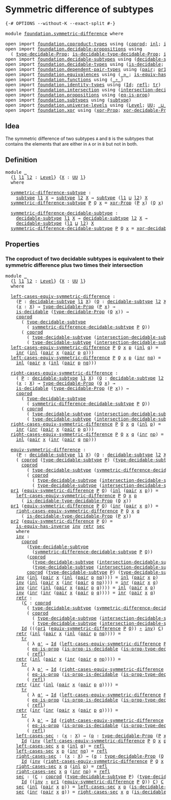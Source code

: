 # Symmetric difference of subtypes

<pre class="Agda"><a id="45" class="Symbol">{-#</a> <a id="49" class="Keyword">OPTIONS</a> <a id="57" class="Pragma">--without-K</a> <a id="69" class="Pragma">--exact-split</a> <a id="83" class="Symbol">#-}</a>

<a id="88" class="Keyword">module</a> <a id="95" href="foundation.symmetric-difference.html" class="Module">foundation.symmetric-difference</a> <a id="127" class="Keyword">where</a>

<a id="134" class="Keyword">open</a> <a id="139" class="Keyword">import</a> <a id="146" href="foundation.coproduct-types.html" class="Module">foundation.coproduct-types</a> <a id="173" class="Keyword">using</a> <a id="179" class="Symbol">(</a><a id="180" href="foundation.coproduct-types.html#1168" class="Datatype">coprod</a><a id="186" class="Symbol">;</a> <a id="188" href="foundation.coproduct-types.html#1239" class="InductiveConstructor">inl</a><a id="191" class="Symbol">;</a> <a id="193" href="foundation.coproduct-types.html#1262" class="InductiveConstructor">inr</a><a id="196" class="Symbol">)</a>
<a id="198" class="Keyword">open</a> <a id="203" class="Keyword">import</a> <a id="210" href="foundation.decidable-propositions.html" class="Module">foundation.decidable-propositions</a> <a id="244" class="Keyword">using</a>
  <a id="252" class="Symbol">(</a> <a id="254" href="foundation.decidable-propositions.html#2141" class="Function">type-decidable-Prop</a><a id="273" class="Symbol">;</a> <a id="275" href="foundation.decidable-propositions.html#2371" class="Function">is-decidable-type-decidable-Prop</a><a id="307" class="Symbol">;</a> <a id="309" href="foundation.decidable-propositions.html#2238" class="Function">is-prop-type-decidable-Prop</a><a id="336" class="Symbol">)</a>
<a id="338" class="Keyword">open</a> <a id="343" class="Keyword">import</a> <a id="350" href="foundation.decidable-subtypes.html" class="Module">foundation.decidable-subtypes</a> <a id="380" class="Keyword">using</a> <a id="386" class="Symbol">(</a><a id="387" href="foundation.decidable-subtypes.html#1349" class="Function">decidable-subtype</a><a id="404" class="Symbol">;</a> <a id="406" href="foundation.decidable-subtypes.html#2337" class="Function">type-decidable-subtype</a><a id="428" class="Symbol">)</a>
<a id="430" class="Keyword">open</a> <a id="435" class="Keyword">import</a> <a id="442" href="foundation.decidable-types.html" class="Module">foundation.decidable-types</a> <a id="469" class="Keyword">using</a> <a id="475" class="Symbol">(</a><a id="476" href="foundation.decidable-types.html#1905" class="Function">is-decidable</a><a id="488" class="Symbol">;</a> <a id="490" href="foundation.decidable-types.html#7651" class="Function">is-prop-is-decidable</a><a id="510" class="Symbol">)</a>
<a id="512" class="Keyword">open</a> <a id="517" class="Keyword">import</a> <a id="524" href="foundation.dependent-pair-types.html" class="Module">foundation.dependent-pair-types</a> <a id="556" class="Keyword">using</a> <a id="562" class="Symbol">(</a><a id="563" href="foundation-core.dependent-pair-types.html#575" class="InductiveConstructor">pair</a><a id="567" class="Symbol">;</a> <a id="569" href="foundation-core.dependent-pair-types.html#592" class="Field">pr1</a><a id="572" class="Symbol">;</a> <a id="574" href="foundation-core.dependent-pair-types.html#604" class="Field">pr2</a><a id="577" class="Symbol">)</a>
<a id="579" class="Keyword">open</a> <a id="584" class="Keyword">import</a> <a id="591" href="foundation.equivalences.html" class="Module">foundation.equivalences</a> <a id="615" class="Keyword">using</a> <a id="621" class="Symbol">(</a><a id="622" href="foundation-core.equivalences.html#1607" class="Function Operator">_≃_</a><a id="625" class="Symbol">;</a> <a id="627" href="foundation-core.equivalences.html#2999" class="Function">is-equiv-has-inverse</a><a id="647" class="Symbol">)</a>
<a id="649" class="Keyword">open</a> <a id="654" class="Keyword">import</a> <a id="661" href="foundation.functions.html" class="Module">foundation.functions</a> <a id="682" class="Keyword">using</a> <a id="688" class="Symbol">(</a><a id="689" href="foundation-core.functions.html#407" class="Function Operator">_∘_</a><a id="692" class="Symbol">)</a>
<a id="694" class="Keyword">open</a> <a id="699" class="Keyword">import</a> <a id="706" href="foundation.identity-types.html" class="Module">foundation.identity-types</a> <a id="732" class="Keyword">using</a> <a id="738" class="Symbol">(</a><a id="739" href="foundation-core.identity-types.html#641" class="Datatype">Id</a><a id="741" class="Symbol">;</a> <a id="743" href="foundation-core.identity-types.html#694" class="InductiveConstructor">refl</a><a id="747" class="Symbol">;</a> <a id="749" href="foundation-core.identity-types.html#4583" class="Function">tr</a><a id="751" class="Symbol">)</a>
<a id="753" class="Keyword">open</a> <a id="758" class="Keyword">import</a> <a id="765" href="foundation.intersection.html" class="Module">foundation.intersection</a> <a id="789" class="Keyword">using</a> <a id="795" class="Symbol">(</a><a id="796" href="foundation.intersection.html#703" class="Function">intersection-decidable-subtype</a><a id="826" class="Symbol">)</a>
<a id="828" class="Keyword">open</a> <a id="833" class="Keyword">import</a> <a id="840" href="foundation.propositions.html" class="Module">foundation.propositions</a> <a id="864" class="Keyword">using</a> <a id="870" class="Symbol">(</a><a id="871" href="foundation-core.propositions.html#2649" class="Function">eq-is-prop</a><a id="881" class="Symbol">)</a>
<a id="883" class="Keyword">open</a> <a id="888" class="Keyword">import</a> <a id="895" href="foundation.subtypes.html" class="Module">foundation.subtypes</a> <a id="915" class="Keyword">using</a> <a id="921" class="Symbol">(</a><a id="922" href="foundation-core.subtypes.html#2197" class="Function">subtype</a><a id="929" class="Symbol">)</a>
<a id="931" class="Keyword">open</a> <a id="936" class="Keyword">import</a> <a id="943" href="foundation.universe-levels.html" class="Module">foundation.universe-levels</a> <a id="970" class="Keyword">using</a> <a id="976" class="Symbol">(</a><a id="977" href="Agda.Primitive.html#597" class="Postulate">Level</a><a id="982" class="Symbol">;</a> <a id="984" href="foundation-core.universe-levels.html#222" class="Primitive">UU</a><a id="986" class="Symbol">;</a> <a id="988" href="Agda.Primitive.html#810" class="Primitive Operator">_⊔_</a><a id="991" class="Symbol">)</a>
<a id="993" class="Keyword">open</a> <a id="998" class="Keyword">import</a> <a id="1005" href="foundation.xor.html" class="Module">foundation.xor</a> <a id="1020" class="Keyword">using</a> <a id="1026" class="Symbol">(</a><a id="1027" href="foundation.xor.html#3346" class="Function">xor-Prop</a><a id="1035" class="Symbol">;</a> <a id="1037" href="foundation.xor.html#12425" class="Function">xor-decidable-Prop</a><a id="1055" class="Symbol">)</a>
</pre>
## Idea

The symmetric difference of two subtypes `A` and `B` is the subtypes that contains the elements that are either in `A` or in `B` but not in both.

## Definition

<pre class="Agda"><a id="1241" class="Keyword">module</a> <a id="1248" href="foundation.symmetric-difference.html#1248" class="Module">_</a>
  <a id="1252" class="Symbol">{</a><a id="1253" href="foundation.symmetric-difference.html#1253" class="Bound">l</a> <a id="1255" href="foundation.symmetric-difference.html#1255" class="Bound">l1</a> <a id="1258" href="foundation.symmetric-difference.html#1258" class="Bound">l2</a> <a id="1261" class="Symbol">:</a> <a id="1263" href="Agda.Primitive.html#597" class="Postulate">Level</a><a id="1268" class="Symbol">}</a> <a id="1270" class="Symbol">{</a><a id="1271" href="foundation.symmetric-difference.html#1271" class="Bound">X</a> <a id="1273" class="Symbol">:</a> <a id="1275" href="foundation-core.universe-levels.html#222" class="Primitive">UU</a> <a id="1278" href="foundation.symmetric-difference.html#1253" class="Bound">l</a><a id="1279" class="Symbol">}</a>
  <a id="1283" class="Keyword">where</a>

  <a id="1292" href="foundation.symmetric-difference.html#1292" class="Function">symmetric-difference-subtype</a> <a id="1321" class="Symbol">:</a>
    <a id="1327" href="foundation-core.subtypes.html#2197" class="Function">subtype</a> <a id="1335" href="foundation.symmetric-difference.html#1255" class="Bound">l1</a> <a id="1338" href="foundation.symmetric-difference.html#1271" class="Bound">X</a> <a id="1340" class="Symbol">→</a> <a id="1342" href="foundation-core.subtypes.html#2197" class="Function">subtype</a> <a id="1350" href="foundation.symmetric-difference.html#1258" class="Bound">l2</a> <a id="1353" href="foundation.symmetric-difference.html#1271" class="Bound">X</a> <a id="1355" class="Symbol">→</a> <a id="1357" href="foundation-core.subtypes.html#2197" class="Function">subtype</a> <a id="1365" class="Symbol">(</a><a id="1366" href="foundation.symmetric-difference.html#1255" class="Bound">l1</a> <a id="1369" href="Agda.Primitive.html#810" class="Primitive Operator">⊔</a> <a id="1371" href="foundation.symmetric-difference.html#1258" class="Bound">l2</a><a id="1373" class="Symbol">)</a> <a id="1375" href="foundation.symmetric-difference.html#1271" class="Bound">X</a>
  <a id="1379" href="foundation.symmetric-difference.html#1292" class="Function">symmetric-difference-subtype</a> <a id="1408" href="foundation.symmetric-difference.html#1408" class="Bound">P</a> <a id="1410" href="foundation.symmetric-difference.html#1410" class="Bound">Q</a> <a id="1412" href="foundation.symmetric-difference.html#1412" class="Bound">x</a> <a id="1414" class="Symbol">=</a> <a id="1416" href="foundation.xor.html#3346" class="Function">xor-Prop</a> <a id="1425" class="Symbol">(</a><a id="1426" href="foundation.symmetric-difference.html#1408" class="Bound">P</a> <a id="1428" href="foundation.symmetric-difference.html#1412" class="Bound">x</a><a id="1429" class="Symbol">)</a> <a id="1431" class="Symbol">(</a><a id="1432" href="foundation.symmetric-difference.html#1410" class="Bound">Q</a> <a id="1434" href="foundation.symmetric-difference.html#1412" class="Bound">x</a><a id="1435" class="Symbol">)</a>

  <a id="1440" href="foundation.symmetric-difference.html#1440" class="Function">symmetric-difference-decidable-subtype</a> <a id="1479" class="Symbol">:</a>
    <a id="1485" href="foundation.decidable-subtypes.html#1349" class="Function">decidable-subtype</a> <a id="1503" href="foundation.symmetric-difference.html#1255" class="Bound">l1</a> <a id="1506" href="foundation.symmetric-difference.html#1271" class="Bound">X</a> <a id="1508" class="Symbol">→</a> <a id="1510" href="foundation.decidable-subtypes.html#1349" class="Function">decidable-subtype</a> <a id="1528" href="foundation.symmetric-difference.html#1258" class="Bound">l2</a> <a id="1531" href="foundation.symmetric-difference.html#1271" class="Bound">X</a> <a id="1533" class="Symbol">→</a>
    <a id="1539" href="foundation.decidable-subtypes.html#1349" class="Function">decidable-subtype</a> <a id="1557" class="Symbol">(</a><a id="1558" href="foundation.symmetric-difference.html#1255" class="Bound">l1</a> <a id="1561" href="Agda.Primitive.html#810" class="Primitive Operator">⊔</a> <a id="1563" href="foundation.symmetric-difference.html#1258" class="Bound">l2</a><a id="1565" class="Symbol">)</a> <a id="1567" href="foundation.symmetric-difference.html#1271" class="Bound">X</a>
  <a id="1571" href="foundation.symmetric-difference.html#1440" class="Function">symmetric-difference-decidable-subtype</a> <a id="1610" href="foundation.symmetric-difference.html#1610" class="Bound">P</a> <a id="1612" href="foundation.symmetric-difference.html#1612" class="Bound">Q</a> <a id="1614" href="foundation.symmetric-difference.html#1614" class="Bound">x</a> <a id="1616" class="Symbol">=</a> <a id="1618" href="foundation.xor.html#12425" class="Function">xor-decidable-Prop</a> <a id="1637" class="Symbol">(</a><a id="1638" href="foundation.symmetric-difference.html#1610" class="Bound">P</a> <a id="1640" href="foundation.symmetric-difference.html#1614" class="Bound">x</a><a id="1641" class="Symbol">)</a> <a id="1643" class="Symbol">(</a><a id="1644" href="foundation.symmetric-difference.html#1612" class="Bound">Q</a> <a id="1646" href="foundation.symmetric-difference.html#1614" class="Bound">x</a><a id="1647" class="Symbol">)</a>
</pre>
## Properties

### The coproduct of two decidable subtypes is equivalent to their symmetric difference plus two times their intersection

<pre class="Agda"><a id="1796" class="Keyword">module</a> <a id="1803" href="foundation.symmetric-difference.html#1803" class="Module">_</a>
  <a id="1807" class="Symbol">{</a><a id="1808" href="foundation.symmetric-difference.html#1808" class="Bound">l</a> <a id="1810" href="foundation.symmetric-difference.html#1810" class="Bound">l1</a> <a id="1813" href="foundation.symmetric-difference.html#1813" class="Bound">l2</a> <a id="1816" class="Symbol">:</a> <a id="1818" href="Agda.Primitive.html#597" class="Postulate">Level</a><a id="1823" class="Symbol">}</a> <a id="1825" class="Symbol">{</a><a id="1826" href="foundation.symmetric-difference.html#1826" class="Bound">X</a> <a id="1828" class="Symbol">:</a> <a id="1830" href="foundation-core.universe-levels.html#222" class="Primitive">UU</a> <a id="1833" href="foundation.symmetric-difference.html#1808" class="Bound">l</a><a id="1834" class="Symbol">}</a>
  <a id="1838" class="Keyword">where</a>

  <a id="1847" href="foundation.symmetric-difference.html#1847" class="Function">left-cases-equiv-symmetric-difference</a> <a id="1885" class="Symbol">:</a>
    <a id="1891" class="Symbol">(</a><a id="1892" href="foundation.symmetric-difference.html#1892" class="Bound">P</a> <a id="1894" class="Symbol">:</a> <a id="1896" href="foundation.decidable-subtypes.html#1349" class="Function">decidable-subtype</a> <a id="1914" href="foundation.symmetric-difference.html#1810" class="Bound">l1</a> <a id="1917" href="foundation.symmetric-difference.html#1826" class="Bound">X</a><a id="1918" class="Symbol">)</a> <a id="1920" class="Symbol">(</a><a id="1921" href="foundation.symmetric-difference.html#1921" class="Bound">Q</a> <a id="1923" class="Symbol">:</a> <a id="1925" href="foundation.decidable-subtypes.html#1349" class="Function">decidable-subtype</a> <a id="1943" href="foundation.symmetric-difference.html#1813" class="Bound">l2</a> <a id="1946" href="foundation.symmetric-difference.html#1826" class="Bound">X</a><a id="1947" class="Symbol">)</a> <a id="1949" class="Symbol">→</a>
    <a id="1955" class="Symbol">(</a><a id="1956" href="foundation.symmetric-difference.html#1956" class="Bound">x</a> <a id="1958" class="Symbol">:</a> <a id="1960" href="foundation.symmetric-difference.html#1826" class="Bound">X</a><a id="1961" class="Symbol">)</a> <a id="1963" class="Symbol">→</a> <a id="1965" href="foundation.decidable-propositions.html#2141" class="Function">type-decidable-Prop</a> <a id="1985" class="Symbol">(</a><a id="1986" href="foundation.symmetric-difference.html#1892" class="Bound">P</a> <a id="1988" href="foundation.symmetric-difference.html#1956" class="Bound">x</a><a id="1989" class="Symbol">)</a> <a id="1991" class="Symbol">→</a>
    <a id="1997" href="foundation.decidable-types.html#1905" class="Function">is-decidable</a> <a id="2010" class="Symbol">(</a><a id="2011" href="foundation.decidable-propositions.html#2141" class="Function">type-decidable-Prop</a> <a id="2031" class="Symbol">(</a><a id="2032" href="foundation.symmetric-difference.html#1921" class="Bound">Q</a> <a id="2034" href="foundation.symmetric-difference.html#1956" class="Bound">x</a><a id="2035" class="Symbol">))</a> <a id="2038" class="Symbol">→</a>
    <a id="2044" href="foundation.coproduct-types.html#1168" class="Datatype">coprod</a>
      <a id="2057" class="Symbol">(</a> <a id="2059" href="foundation.decidable-subtypes.html#2337" class="Function">type-decidable-subtype</a>
        <a id="2090" class="Symbol">(</a> <a id="2092" href="foundation.symmetric-difference.html#1440" class="Function">symmetric-difference-decidable-subtype</a> <a id="2131" href="foundation.symmetric-difference.html#1892" class="Bound">P</a> <a id="2133" href="foundation.symmetric-difference.html#1921" class="Bound">Q</a><a id="2134" class="Symbol">))</a>
      <a id="2143" class="Symbol">(</a> <a id="2145" href="foundation.coproduct-types.html#1168" class="Datatype">coprod</a>
        <a id="2160" class="Symbol">(</a> <a id="2162" href="foundation.decidable-subtypes.html#2337" class="Function">type-decidable-subtype</a> <a id="2185" class="Symbol">(</a><a id="2186" href="foundation.intersection.html#703" class="Function">intersection-decidable-subtype</a> <a id="2217" href="foundation.symmetric-difference.html#1826" class="Bound">X</a> <a id="2219" href="foundation.symmetric-difference.html#1892" class="Bound">P</a> <a id="2221" href="foundation.symmetric-difference.html#1921" class="Bound">Q</a><a id="2222" class="Symbol">))</a>
        <a id="2233" class="Symbol">(</a> <a id="2235" href="foundation.decidable-subtypes.html#2337" class="Function">type-decidable-subtype</a> <a id="2258" class="Symbol">(</a><a id="2259" href="foundation.intersection.html#703" class="Function">intersection-decidable-subtype</a> <a id="2290" href="foundation.symmetric-difference.html#1826" class="Bound">X</a> <a id="2292" href="foundation.symmetric-difference.html#1892" class="Bound">P</a> <a id="2294" href="foundation.symmetric-difference.html#1921" class="Bound">Q</a><a id="2295" class="Symbol">)))</a>
  <a id="2301" href="foundation.symmetric-difference.html#1847" class="Function">left-cases-equiv-symmetric-difference</a> <a id="2339" href="foundation.symmetric-difference.html#2339" class="Bound">P</a> <a id="2341" href="foundation.symmetric-difference.html#2341" class="Bound">Q</a> <a id="2343" href="foundation.symmetric-difference.html#2343" class="Bound">x</a> <a id="2345" href="foundation.symmetric-difference.html#2345" class="Bound">p</a> <a id="2347" class="Symbol">(</a><a id="2348" href="foundation.coproduct-types.html#1239" class="InductiveConstructor">inl</a> <a id="2352" href="foundation.symmetric-difference.html#2352" class="Bound">q</a><a id="2353" class="Symbol">)</a> <a id="2355" class="Symbol">=</a> 
    <a id="2362" href="foundation.coproduct-types.html#1262" class="InductiveConstructor">inr</a> <a id="2366" class="Symbol">(</a><a id="2367" href="foundation.coproduct-types.html#1239" class="InductiveConstructor">inl</a> <a id="2371" class="Symbol">(</a><a id="2372" href="foundation-core.dependent-pair-types.html#575" class="InductiveConstructor">pair</a> <a id="2377" href="foundation.symmetric-difference.html#2343" class="Bound">x</a> <a id="2379" class="Symbol">(</a><a id="2380" href="foundation-core.dependent-pair-types.html#575" class="InductiveConstructor">pair</a> <a id="2385" href="foundation.symmetric-difference.html#2345" class="Bound">p</a> <a id="2387" href="foundation.symmetric-difference.html#2352" class="Bound">q</a><a id="2388" class="Symbol">)))</a>
  <a id="2394" href="foundation.symmetric-difference.html#1847" class="Function">left-cases-equiv-symmetric-difference</a> <a id="2432" href="foundation.symmetric-difference.html#2432" class="Bound">P</a> <a id="2434" href="foundation.symmetric-difference.html#2434" class="Bound">Q</a> <a id="2436" href="foundation.symmetric-difference.html#2436" class="Bound">x</a> <a id="2438" href="foundation.symmetric-difference.html#2438" class="Bound">p</a> <a id="2440" class="Symbol">(</a><a id="2441" href="foundation.coproduct-types.html#1262" class="InductiveConstructor">inr</a> <a id="2445" href="foundation.symmetric-difference.html#2445" class="Bound">nq</a><a id="2447" class="Symbol">)</a> <a id="2449" class="Symbol">=</a>
    <a id="2455" href="foundation.coproduct-types.html#1239" class="InductiveConstructor">inl</a> <a id="2459" class="Symbol">(</a><a id="2460" href="foundation-core.dependent-pair-types.html#575" class="InductiveConstructor">pair</a> <a id="2465" href="foundation.symmetric-difference.html#2436" class="Bound">x</a> <a id="2467" class="Symbol">(</a><a id="2468" href="foundation.coproduct-types.html#1239" class="InductiveConstructor">inl</a> <a id="2472" class="Symbol">(</a><a id="2473" href="foundation-core.dependent-pair-types.html#575" class="InductiveConstructor">pair</a> <a id="2478" href="foundation.symmetric-difference.html#2438" class="Bound">p</a> <a id="2480" href="foundation.symmetric-difference.html#2445" class="Bound">nq</a><a id="2482" class="Symbol">)))</a>

  <a id="2489" href="foundation.symmetric-difference.html#2489" class="Function">right-cases-equiv-symmetric-difference</a> <a id="2528" class="Symbol">:</a>
    <a id="2534" class="Symbol">(</a> <a id="2536" href="foundation.symmetric-difference.html#2536" class="Bound">P</a> <a id="2538" class="Symbol">:</a> <a id="2540" href="foundation.decidable-subtypes.html#1349" class="Function">decidable-subtype</a> <a id="2558" href="foundation.symmetric-difference.html#1810" class="Bound">l1</a> <a id="2561" href="foundation.symmetric-difference.html#1826" class="Bound">X</a><a id="2562" class="Symbol">)</a> <a id="2564" class="Symbol">(</a><a id="2565" href="foundation.symmetric-difference.html#2565" class="Bound">Q</a> <a id="2567" class="Symbol">:</a> <a id="2569" href="foundation.decidable-subtypes.html#1349" class="Function">decidable-subtype</a> <a id="2587" href="foundation.symmetric-difference.html#1813" class="Bound">l2</a> <a id="2590" href="foundation.symmetric-difference.html#1826" class="Bound">X</a><a id="2591" class="Symbol">)</a> <a id="2593" class="Symbol">→</a>
    <a id="2599" class="Symbol">(</a><a id="2600" href="foundation.symmetric-difference.html#2600" class="Bound">x</a> <a id="2602" class="Symbol">:</a> <a id="2604" href="foundation.symmetric-difference.html#1826" class="Bound">X</a><a id="2605" class="Symbol">)</a> <a id="2607" class="Symbol">→</a> <a id="2609" href="foundation.decidable-propositions.html#2141" class="Function">type-decidable-Prop</a> <a id="2629" class="Symbol">(</a><a id="2630" href="foundation.symmetric-difference.html#2565" class="Bound">Q</a> <a id="2632" href="foundation.symmetric-difference.html#2600" class="Bound">x</a><a id="2633" class="Symbol">)</a> <a id="2635" class="Symbol">→</a>
    <a id="2641" href="foundation.decidable-types.html#1905" class="Function">is-decidable</a> <a id="2654" class="Symbol">(</a><a id="2655" href="foundation.decidable-propositions.html#2141" class="Function">type-decidable-Prop</a> <a id="2675" class="Symbol">(</a><a id="2676" href="foundation.symmetric-difference.html#2536" class="Bound">P</a> <a id="2678" href="foundation.symmetric-difference.html#2600" class="Bound">x</a><a id="2679" class="Symbol">))</a> <a id="2682" class="Symbol">→</a>
    <a id="2688" href="foundation.coproduct-types.html#1168" class="Datatype">coprod</a>
      <a id="2701" class="Symbol">(</a> <a id="2703" href="foundation.decidable-subtypes.html#2337" class="Function">type-decidable-subtype</a>
        <a id="2734" class="Symbol">(</a> <a id="2736" href="foundation.symmetric-difference.html#1440" class="Function">symmetric-difference-decidable-subtype</a> <a id="2775" href="foundation.symmetric-difference.html#2536" class="Bound">P</a> <a id="2777" href="foundation.symmetric-difference.html#2565" class="Bound">Q</a><a id="2778" class="Symbol">))</a>
      <a id="2787" class="Symbol">(</a> <a id="2789" href="foundation.coproduct-types.html#1168" class="Datatype">coprod</a>
        <a id="2804" class="Symbol">(</a> <a id="2806" href="foundation.decidable-subtypes.html#2337" class="Function">type-decidable-subtype</a> <a id="2829" class="Symbol">(</a><a id="2830" href="foundation.intersection.html#703" class="Function">intersection-decidable-subtype</a> <a id="2861" href="foundation.symmetric-difference.html#1826" class="Bound">X</a> <a id="2863" href="foundation.symmetric-difference.html#2536" class="Bound">P</a> <a id="2865" href="foundation.symmetric-difference.html#2565" class="Bound">Q</a><a id="2866" class="Symbol">))</a>
        <a id="2877" class="Symbol">(</a> <a id="2879" href="foundation.decidable-subtypes.html#2337" class="Function">type-decidable-subtype</a> <a id="2902" class="Symbol">(</a><a id="2903" href="foundation.intersection.html#703" class="Function">intersection-decidable-subtype</a> <a id="2934" href="foundation.symmetric-difference.html#1826" class="Bound">X</a> <a id="2936" href="foundation.symmetric-difference.html#2536" class="Bound">P</a> <a id="2938" href="foundation.symmetric-difference.html#2565" class="Bound">Q</a><a id="2939" class="Symbol">)))</a>
  <a id="2945" href="foundation.symmetric-difference.html#2489" class="Function">right-cases-equiv-symmetric-difference</a> <a id="2984" href="foundation.symmetric-difference.html#2984" class="Bound">P</a> <a id="2986" href="foundation.symmetric-difference.html#2986" class="Bound">Q</a> <a id="2988" href="foundation.symmetric-difference.html#2988" class="Bound">x</a> <a id="2990" href="foundation.symmetric-difference.html#2990" class="Bound">q</a> <a id="2992" class="Symbol">(</a><a id="2993" href="foundation.coproduct-types.html#1239" class="InductiveConstructor">inl</a> <a id="2997" href="foundation.symmetric-difference.html#2997" class="Bound">p</a><a id="2998" class="Symbol">)</a> <a id="3000" class="Symbol">=</a> 
    <a id="3007" href="foundation.coproduct-types.html#1262" class="InductiveConstructor">inr</a> <a id="3011" class="Symbol">(</a><a id="3012" href="foundation.coproduct-types.html#1262" class="InductiveConstructor">inr</a> <a id="3016" class="Symbol">(</a><a id="3017" href="foundation-core.dependent-pair-types.html#575" class="InductiveConstructor">pair</a> <a id="3022" href="foundation.symmetric-difference.html#2988" class="Bound">x</a> <a id="3024" class="Symbol">(</a><a id="3025" href="foundation-core.dependent-pair-types.html#575" class="InductiveConstructor">pair</a> <a id="3030" href="foundation.symmetric-difference.html#2997" class="Bound">p</a> <a id="3032" href="foundation.symmetric-difference.html#2990" class="Bound">q</a><a id="3033" class="Symbol">)))</a>
  <a id="3039" href="foundation.symmetric-difference.html#2489" class="Function">right-cases-equiv-symmetric-difference</a> <a id="3078" href="foundation.symmetric-difference.html#3078" class="Bound">P</a> <a id="3080" href="foundation.symmetric-difference.html#3080" class="Bound">Q</a> <a id="3082" href="foundation.symmetric-difference.html#3082" class="Bound">x</a> <a id="3084" href="foundation.symmetric-difference.html#3084" class="Bound">q</a> <a id="3086" class="Symbol">(</a><a id="3087" href="foundation.coproduct-types.html#1262" class="InductiveConstructor">inr</a> <a id="3091" href="foundation.symmetric-difference.html#3091" class="Bound">np</a><a id="3093" class="Symbol">)</a> <a id="3095" class="Symbol">=</a>
    <a id="3101" href="foundation.coproduct-types.html#1239" class="InductiveConstructor">inl</a> <a id="3105" class="Symbol">(</a><a id="3106" href="foundation-core.dependent-pair-types.html#575" class="InductiveConstructor">pair</a> <a id="3111" href="foundation.symmetric-difference.html#3082" class="Bound">x</a> <a id="3113" class="Symbol">(</a><a id="3114" href="foundation.coproduct-types.html#1262" class="InductiveConstructor">inr</a> <a id="3118" class="Symbol">(</a><a id="3119" href="foundation-core.dependent-pair-types.html#575" class="InductiveConstructor">pair</a> <a id="3124" href="foundation.symmetric-difference.html#3084" class="Bound">q</a> <a id="3126" href="foundation.symmetric-difference.html#3091" class="Bound">np</a><a id="3128" class="Symbol">)))</a>

  <a id="3135" href="foundation.symmetric-difference.html#3135" class="Function">equiv-symmetric-difference</a> <a id="3162" class="Symbol">:</a>
    <a id="3168" class="Symbol">(</a><a id="3169" href="foundation.symmetric-difference.html#3169" class="Bound">P</a> <a id="3171" class="Symbol">:</a> <a id="3173" href="foundation.decidable-subtypes.html#1349" class="Function">decidable-subtype</a> <a id="3191" href="foundation.symmetric-difference.html#1810" class="Bound">l1</a> <a id="3194" href="foundation.symmetric-difference.html#1826" class="Bound">X</a><a id="3195" class="Symbol">)</a> <a id="3197" class="Symbol">(</a><a id="3198" href="foundation.symmetric-difference.html#3198" class="Bound">Q</a> <a id="3200" class="Symbol">:</a> <a id="3202" href="foundation.decidable-subtypes.html#1349" class="Function">decidable-subtype</a> <a id="3220" href="foundation.symmetric-difference.html#1813" class="Bound">l2</a> <a id="3223" href="foundation.symmetric-difference.html#1826" class="Bound">X</a><a id="3224" class="Symbol">)</a> <a id="3226" class="Symbol">→</a>
    <a id="3232" class="Symbol">(</a> <a id="3234" href="foundation.coproduct-types.html#1168" class="Datatype">coprod</a> <a id="3241" class="Symbol">(</a><a id="3242" href="foundation.decidable-subtypes.html#2337" class="Function">type-decidable-subtype</a> <a id="3265" href="foundation.symmetric-difference.html#3169" class="Bound">P</a><a id="3266" class="Symbol">)</a> <a id="3268" class="Symbol">(</a><a id="3269" href="foundation.decidable-subtypes.html#2337" class="Function">type-decidable-subtype</a> <a id="3292" href="foundation.symmetric-difference.html#3198" class="Bound">Q</a><a id="3293" class="Symbol">)</a> <a id="3295" href="foundation-core.equivalences.html#1607" class="Function Operator">≃</a>
      <a id="3303" href="foundation.coproduct-types.html#1168" class="Datatype">coprod</a>
        <a id="3318" class="Symbol">(</a> <a id="3320" href="foundation.decidable-subtypes.html#2337" class="Function">type-decidable-subtype</a> <a id="3343" class="Symbol">(</a><a id="3344" href="foundation.symmetric-difference.html#1440" class="Function">symmetric-difference-decidable-subtype</a> <a id="3383" href="foundation.symmetric-difference.html#3169" class="Bound">P</a> <a id="3385" href="foundation.symmetric-difference.html#3198" class="Bound">Q</a><a id="3386" class="Symbol">))</a>
        <a id="3397" class="Symbol">(</a> <a id="3399" href="foundation.coproduct-types.html#1168" class="Datatype">coprod</a>
          <a id="3416" class="Symbol">(</a> <a id="3418" href="foundation.decidable-subtypes.html#2337" class="Function">type-decidable-subtype</a> <a id="3441" class="Symbol">(</a><a id="3442" href="foundation.intersection.html#703" class="Function">intersection-decidable-subtype</a> <a id="3473" href="foundation.symmetric-difference.html#1826" class="Bound">X</a> <a id="3475" href="foundation.symmetric-difference.html#3169" class="Bound">P</a> <a id="3477" href="foundation.symmetric-difference.html#3198" class="Bound">Q</a><a id="3478" class="Symbol">))</a>
          <a id="3491" class="Symbol">(</a> <a id="3493" href="foundation.decidable-subtypes.html#2337" class="Function">type-decidable-subtype</a> <a id="3516" class="Symbol">(</a><a id="3517" href="foundation.intersection.html#703" class="Function">intersection-decidable-subtype</a> <a id="3548" href="foundation.symmetric-difference.html#1826" class="Bound">X</a> <a id="3550" href="foundation.symmetric-difference.html#3169" class="Bound">P</a> <a id="3552" href="foundation.symmetric-difference.html#3198" class="Bound">Q</a><a id="3553" class="Symbol">))))</a>
  <a id="3560" href="foundation-core.dependent-pair-types.html#592" class="Field">pr1</a> <a id="3564" class="Symbol">(</a><a id="3565" href="foundation.symmetric-difference.html#3135" class="Function">equiv-symmetric-difference</a> <a id="3592" href="foundation.symmetric-difference.html#3592" class="Bound">P</a> <a id="3594" href="foundation.symmetric-difference.html#3594" class="Bound">Q</a><a id="3595" class="Symbol">)</a> <a id="3597" class="Symbol">(</a><a id="3598" href="foundation.coproduct-types.html#1239" class="InductiveConstructor">inl</a> <a id="3602" class="Symbol">(</a><a id="3603" href="foundation-core.dependent-pair-types.html#575" class="InductiveConstructor">pair</a> <a id="3608" href="foundation.symmetric-difference.html#3608" class="Bound">x</a> <a id="3610" href="foundation.symmetric-difference.html#3610" class="Bound">p</a><a id="3611" class="Symbol">))</a> <a id="3614" class="Symbol">=</a>
    <a id="3620" href="foundation.symmetric-difference.html#1847" class="Function">left-cases-equiv-symmetric-difference</a> <a id="3658" href="foundation.symmetric-difference.html#3592" class="Bound">P</a> <a id="3660" href="foundation.symmetric-difference.html#3594" class="Bound">Q</a> <a id="3662" href="foundation.symmetric-difference.html#3608" class="Bound">x</a> <a id="3664" href="foundation.symmetric-difference.html#3610" class="Bound">p</a>
      <a id="3672" class="Symbol">(</a> <a id="3674" href="foundation.decidable-propositions.html#2371" class="Function">is-decidable-type-decidable-Prop</a> <a id="3707" class="Symbol">(</a><a id="3708" href="foundation.symmetric-difference.html#3594" class="Bound">Q</a> <a id="3710" href="foundation.symmetric-difference.html#3608" class="Bound">x</a><a id="3711" class="Symbol">))</a>
  <a id="3716" href="foundation-core.dependent-pair-types.html#592" class="Field">pr1</a> <a id="3720" class="Symbol">(</a><a id="3721" href="foundation.symmetric-difference.html#3135" class="Function">equiv-symmetric-difference</a> <a id="3748" href="foundation.symmetric-difference.html#3748" class="Bound">P</a> <a id="3750" href="foundation.symmetric-difference.html#3750" class="Bound">Q</a><a id="3751" class="Symbol">)</a> <a id="3753" class="Symbol">(</a><a id="3754" href="foundation.coproduct-types.html#1262" class="InductiveConstructor">inr</a> <a id="3758" class="Symbol">(</a><a id="3759" href="foundation-core.dependent-pair-types.html#575" class="InductiveConstructor">pair</a> <a id="3764" href="foundation.symmetric-difference.html#3764" class="Bound">x</a> <a id="3766" href="foundation.symmetric-difference.html#3766" class="Bound">q</a><a id="3767" class="Symbol">))</a> <a id="3770" class="Symbol">=</a>
    <a id="3776" href="foundation.symmetric-difference.html#2489" class="Function">right-cases-equiv-symmetric-difference</a> <a id="3815" href="foundation.symmetric-difference.html#3748" class="Bound">P</a> <a id="3817" href="foundation.symmetric-difference.html#3750" class="Bound">Q</a> <a id="3819" href="foundation.symmetric-difference.html#3764" class="Bound">x</a> <a id="3821" href="foundation.symmetric-difference.html#3766" class="Bound">q</a>
      <a id="3829" class="Symbol">(</a> <a id="3831" href="foundation.decidable-propositions.html#2371" class="Function">is-decidable-type-decidable-Prop</a> <a id="3864" class="Symbol">(</a><a id="3865" href="foundation.symmetric-difference.html#3748" class="Bound">P</a> <a id="3867" href="foundation.symmetric-difference.html#3764" class="Bound">x</a><a id="3868" class="Symbol">))</a>
  <a id="3873" href="foundation-core.dependent-pair-types.html#604" class="Field">pr2</a> <a id="3877" class="Symbol">(</a><a id="3878" href="foundation.symmetric-difference.html#3135" class="Function">equiv-symmetric-difference</a> <a id="3905" href="foundation.symmetric-difference.html#3905" class="Bound">P</a> <a id="3907" href="foundation.symmetric-difference.html#3907" class="Bound">Q</a><a id="3908" class="Symbol">)</a> <a id="3910" class="Symbol">=</a>
    <a id="3916" href="foundation-core.equivalences.html#2999" class="Function">is-equiv-has-inverse</a> <a id="3937" href="foundation.symmetric-difference.html#3964" class="Function">inv</a> <a id="3941" href="foundation.symmetric-difference.html#4542" class="Function">retr</a> <a id="3946" href="foundation.symmetric-difference.html#6451" class="Function">sec</a>
    <a id="3954" class="Keyword">where</a>
    <a id="3964" href="foundation.symmetric-difference.html#3964" class="Function">inv</a> <a id="3968" class="Symbol">:</a> 
      <a id="3977" href="foundation.coproduct-types.html#1168" class="Datatype">coprod</a>
        <a id="3992" class="Symbol">(</a><a id="3993" href="foundation.decidable-subtypes.html#2337" class="Function">type-decidable-subtype</a>
          <a id="4026" class="Symbol">(</a><a id="4027" href="foundation.symmetric-difference.html#1440" class="Function">symmetric-difference-decidable-subtype</a> <a id="4066" href="foundation.symmetric-difference.html#3905" class="Bound">P</a> <a id="4068" href="foundation.symmetric-difference.html#3907" class="Bound">Q</a><a id="4069" class="Symbol">))</a>
        <a id="4080" class="Symbol">(</a><a id="4081" href="foundation.coproduct-types.html#1168" class="Datatype">coprod</a>
          <a id="4098" class="Symbol">(</a><a id="4099" href="foundation.decidable-subtypes.html#2337" class="Function">type-decidable-subtype</a> <a id="4122" class="Symbol">(</a><a id="4123" href="foundation.intersection.html#703" class="Function">intersection-decidable-subtype</a> <a id="4154" href="foundation.symmetric-difference.html#1826" class="Bound">X</a> <a id="4156" href="foundation.symmetric-difference.html#3905" class="Bound">P</a> <a id="4158" href="foundation.symmetric-difference.html#3907" class="Bound">Q</a><a id="4159" class="Symbol">))</a>
          <a id="4172" class="Symbol">(</a><a id="4173" href="foundation.decidable-subtypes.html#2337" class="Function">type-decidable-subtype</a> <a id="4196" class="Symbol">(</a><a id="4197" href="foundation.intersection.html#703" class="Function">intersection-decidable-subtype</a> <a id="4228" href="foundation.symmetric-difference.html#1826" class="Bound">X</a> <a id="4230" href="foundation.symmetric-difference.html#3905" class="Bound">P</a> <a id="4232" href="foundation.symmetric-difference.html#3907" class="Bound">Q</a><a id="4233" class="Symbol">)))</a> <a id="4237" class="Symbol">→</a>
        <a id="4247" href="foundation.coproduct-types.html#1168" class="Datatype">coprod</a> <a id="4254" class="Symbol">(</a><a id="4255" href="foundation.decidable-subtypes.html#2337" class="Function">type-decidable-subtype</a> <a id="4278" href="foundation.symmetric-difference.html#3905" class="Bound">P</a><a id="4279" class="Symbol">)</a> <a id="4281" class="Symbol">(</a><a id="4282" href="foundation.decidable-subtypes.html#2337" class="Function">type-decidable-subtype</a> <a id="4305" href="foundation.symmetric-difference.html#3907" class="Bound">Q</a><a id="4306" class="Symbol">)</a>
    <a id="4312" href="foundation.symmetric-difference.html#3964" class="Function">inv</a> <a id="4316" class="Symbol">(</a><a id="4317" href="foundation.coproduct-types.html#1239" class="InductiveConstructor">inl</a> <a id="4321" class="Symbol">(</a><a id="4322" href="foundation-core.dependent-pair-types.html#575" class="InductiveConstructor">pair</a> <a id="4327" href="foundation.symmetric-difference.html#4327" class="Bound">x</a> <a id="4329" class="Symbol">(</a><a id="4330" href="foundation.coproduct-types.html#1239" class="InductiveConstructor">inl</a> <a id="4334" class="Symbol">(</a><a id="4335" href="foundation-core.dependent-pair-types.html#575" class="InductiveConstructor">pair</a> <a id="4340" href="foundation.symmetric-difference.html#4340" class="Bound">p</a> <a id="4342" href="foundation.symmetric-difference.html#4342" class="Bound">nq</a><a id="4344" class="Symbol">))))</a> <a id="4349" class="Symbol">=</a> <a id="4351" href="foundation.coproduct-types.html#1239" class="InductiveConstructor">inl</a> <a id="4355" class="Symbol">(</a><a id="4356" href="foundation-core.dependent-pair-types.html#575" class="InductiveConstructor">pair</a> <a id="4361" href="foundation.symmetric-difference.html#4327" class="Bound">x</a> <a id="4363" href="foundation.symmetric-difference.html#4340" class="Bound">p</a><a id="4364" class="Symbol">)</a>
    <a id="4370" href="foundation.symmetric-difference.html#3964" class="Function">inv</a> <a id="4374" class="Symbol">(</a><a id="4375" href="foundation.coproduct-types.html#1239" class="InductiveConstructor">inl</a> <a id="4379" class="Symbol">(</a><a id="4380" href="foundation-core.dependent-pair-types.html#575" class="InductiveConstructor">pair</a> <a id="4385" href="foundation.symmetric-difference.html#4385" class="Bound">x</a> <a id="4387" class="Symbol">(</a><a id="4388" href="foundation.coproduct-types.html#1262" class="InductiveConstructor">inr</a> <a id="4392" class="Symbol">(</a><a id="4393" href="foundation-core.dependent-pair-types.html#575" class="InductiveConstructor">pair</a> <a id="4398" href="foundation.symmetric-difference.html#4398" class="Bound">q</a> <a id="4400" href="foundation.symmetric-difference.html#4400" class="Bound">np</a><a id="4402" class="Symbol">))))</a> <a id="4407" class="Symbol">=</a> <a id="4409" href="foundation.coproduct-types.html#1262" class="InductiveConstructor">inr</a> <a id="4413" class="Symbol">(</a><a id="4414" href="foundation-core.dependent-pair-types.html#575" class="InductiveConstructor">pair</a> <a id="4419" href="foundation.symmetric-difference.html#4385" class="Bound">x</a> <a id="4421" href="foundation.symmetric-difference.html#4398" class="Bound">q</a><a id="4422" class="Symbol">)</a>
    <a id="4428" href="foundation.symmetric-difference.html#3964" class="Function">inv</a> <a id="4432" class="Symbol">(</a><a id="4433" href="foundation.coproduct-types.html#1262" class="InductiveConstructor">inr</a> <a id="4437" class="Symbol">(</a><a id="4438" href="foundation.coproduct-types.html#1239" class="InductiveConstructor">inl</a> <a id="4442" class="Symbol">(</a><a id="4443" href="foundation-core.dependent-pair-types.html#575" class="InductiveConstructor">pair</a> <a id="4448" href="foundation.symmetric-difference.html#4448" class="Bound">x</a> <a id="4450" class="Symbol">(</a><a id="4451" href="foundation-core.dependent-pair-types.html#575" class="InductiveConstructor">pair</a> <a id="4456" href="foundation.symmetric-difference.html#4456" class="Bound">p</a> <a id="4458" href="foundation.symmetric-difference.html#4458" class="Bound">q</a><a id="4459" class="Symbol">))))</a> <a id="4464" class="Symbol">=</a> <a id="4466" href="foundation.coproduct-types.html#1239" class="InductiveConstructor">inl</a> <a id="4470" class="Symbol">(</a><a id="4471" href="foundation-core.dependent-pair-types.html#575" class="InductiveConstructor">pair</a> <a id="4476" href="foundation.symmetric-difference.html#4448" class="Bound">x</a> <a id="4478" href="foundation.symmetric-difference.html#4456" class="Bound">p</a><a id="4479" class="Symbol">)</a>
    <a id="4485" href="foundation.symmetric-difference.html#3964" class="Function">inv</a> <a id="4489" class="Symbol">(</a><a id="4490" href="foundation.coproduct-types.html#1262" class="InductiveConstructor">inr</a> <a id="4494" class="Symbol">(</a><a id="4495" href="foundation.coproduct-types.html#1262" class="InductiveConstructor">inr</a> <a id="4499" class="Symbol">(</a><a id="4500" href="foundation-core.dependent-pair-types.html#575" class="InductiveConstructor">pair</a> <a id="4505" href="foundation.symmetric-difference.html#4505" class="Bound">x</a> <a id="4507" class="Symbol">(</a><a id="4508" href="foundation-core.dependent-pair-types.html#575" class="InductiveConstructor">pair</a> <a id="4513" href="foundation.symmetric-difference.html#4513" class="Bound">p</a> <a id="4515" href="foundation.symmetric-difference.html#4515" class="Bound">q</a><a id="4516" class="Symbol">))))</a> <a id="4521" class="Symbol">=</a> <a id="4523" href="foundation.coproduct-types.html#1262" class="InductiveConstructor">inr</a> <a id="4527" class="Symbol">(</a><a id="4528" href="foundation-core.dependent-pair-types.html#575" class="InductiveConstructor">pair</a> <a id="4533" href="foundation.symmetric-difference.html#4505" class="Bound">x</a> <a id="4535" href="foundation.symmetric-difference.html#4515" class="Bound">q</a><a id="4536" class="Symbol">)</a>
    <a id="4542" href="foundation.symmetric-difference.html#4542" class="Function">retr</a> <a id="4547" class="Symbol">:</a>
      <a id="4555" class="Symbol">(</a><a id="4556" href="foundation.symmetric-difference.html#4556" class="Bound">C</a> <a id="4558" class="Symbol">:</a> <a id="4560" href="foundation.coproduct-types.html#1168" class="Datatype">coprod</a>
        <a id="4575" class="Symbol">(</a> <a id="4577" href="foundation.decidable-subtypes.html#2337" class="Function">type-decidable-subtype</a> <a id="4600" class="Symbol">(</a><a id="4601" href="foundation.symmetric-difference.html#1440" class="Function">symmetric-difference-decidable-subtype</a> <a id="4640" href="foundation.symmetric-difference.html#3905" class="Bound">P</a> <a id="4642" href="foundation.symmetric-difference.html#3907" class="Bound">Q</a><a id="4643" class="Symbol">))</a>
        <a id="4654" class="Symbol">(</a> <a id="4656" href="foundation.coproduct-types.html#1168" class="Datatype">coprod</a>
          <a id="4673" class="Symbol">(</a> <a id="4675" href="foundation.decidable-subtypes.html#2337" class="Function">type-decidable-subtype</a> <a id="4698" class="Symbol">(</a><a id="4699" href="foundation.intersection.html#703" class="Function">intersection-decidable-subtype</a> <a id="4730" href="foundation.symmetric-difference.html#1826" class="Bound">X</a> <a id="4732" href="foundation.symmetric-difference.html#3905" class="Bound">P</a> <a id="4734" href="foundation.symmetric-difference.html#3907" class="Bound">Q</a><a id="4735" class="Symbol">))</a>
          <a id="4748" class="Symbol">(</a> <a id="4750" href="foundation.decidable-subtypes.html#2337" class="Function">type-decidable-subtype</a> <a id="4773" class="Symbol">(</a><a id="4774" href="foundation.intersection.html#703" class="Function">intersection-decidable-subtype</a> <a id="4805" href="foundation.symmetric-difference.html#1826" class="Bound">X</a> <a id="4807" href="foundation.symmetric-difference.html#3905" class="Bound">P</a> <a id="4809" href="foundation.symmetric-difference.html#3907" class="Bound">Q</a><a id="4810" class="Symbol">))))</a> <a id="4815" class="Symbol">→</a>
      <a id="4823" href="foundation-core.identity-types.html#641" class="Datatype">Id</a> <a id="4826" class="Symbol">(((</a><a id="4829" href="foundation-core.dependent-pair-types.html#592" class="Field">pr1</a> <a id="4833" class="Symbol">(</a><a id="4834" href="foundation.symmetric-difference.html#3135" class="Function">equiv-symmetric-difference</a> <a id="4861" href="foundation.symmetric-difference.html#3905" class="Bound">P</a> <a id="4863" href="foundation.symmetric-difference.html#3907" class="Bound">Q</a><a id="4864" class="Symbol">))</a> <a id="4867" href="foundation-core.functions.html#407" class="Function Operator">∘</a> <a id="4869" href="foundation.symmetric-difference.html#3964" class="Function">inv</a><a id="4872" class="Symbol">)</a> <a id="4874" href="foundation.symmetric-difference.html#4556" class="Bound">C</a><a id="4875" class="Symbol">)</a> <a id="4877" href="foundation.symmetric-difference.html#4556" class="Bound">C</a>
    <a id="4883" href="foundation.symmetric-difference.html#4542" class="Function">retr</a> <a id="4888" class="Symbol">(</a><a id="4889" href="foundation.coproduct-types.html#1239" class="InductiveConstructor">inl</a> <a id="4893" class="Symbol">(</a><a id="4894" href="foundation-core.dependent-pair-types.html#575" class="InductiveConstructor">pair</a> <a id="4899" href="foundation.symmetric-difference.html#4899" class="Bound">x</a> <a id="4901" class="Symbol">(</a><a id="4902" href="foundation.coproduct-types.html#1239" class="InductiveConstructor">inl</a> <a id="4906" class="Symbol">(</a><a id="4907" href="foundation-core.dependent-pair-types.html#575" class="InductiveConstructor">pair</a> <a id="4912" href="foundation.symmetric-difference.html#4912" class="Bound">p</a> <a id="4914" href="foundation.symmetric-difference.html#4914" class="Bound">nq</a><a id="4916" class="Symbol">))))</a> <a id="4921" class="Symbol">=</a>
      <a id="4929" href="foundation-core.identity-types.html#4583" class="Function">tr</a>
        <a id="4940" class="Symbol">(</a> <a id="4942" class="Symbol">λ</a> <a id="4944" href="foundation.symmetric-difference.html#4944" class="Bound">q&#39;</a> <a id="4947" class="Symbol">→</a> <a id="4949" href="foundation-core.identity-types.html#641" class="Datatype">Id</a> <a id="4952" class="Symbol">(</a><a id="4953" href="foundation.symmetric-difference.html#1847" class="Function">left-cases-equiv-symmetric-difference</a> <a id="4991" href="foundation.symmetric-difference.html#3905" class="Bound">P</a> <a id="4993" href="foundation.symmetric-difference.html#3907" class="Bound">Q</a> <a id="4995" href="foundation.symmetric-difference.html#4899" class="Bound">x</a> <a id="4997" href="foundation.symmetric-difference.html#4912" class="Bound">p</a> <a id="4999" href="foundation.symmetric-difference.html#4944" class="Bound">q&#39;</a><a id="5001" class="Symbol">)</a> <a id="5003" class="Symbol">(</a><a id="5004" href="foundation.coproduct-types.html#1239" class="InductiveConstructor">inl</a> <a id="5008" class="Symbol">(</a><a id="5009" href="foundation-core.dependent-pair-types.html#575" class="InductiveConstructor">pair</a> <a id="5014" href="foundation.symmetric-difference.html#4899" class="Bound">x</a> <a id="5016" class="Symbol">(</a><a id="5017" href="foundation.coproduct-types.html#1239" class="InductiveConstructor">inl</a> <a id="5021" class="Symbol">(</a><a id="5022" href="foundation-core.dependent-pair-types.html#575" class="InductiveConstructor">pair</a> <a id="5027" href="foundation.symmetric-difference.html#4912" class="Bound">p</a> <a id="5029" href="foundation.symmetric-difference.html#4914" class="Bound">nq</a><a id="5031" class="Symbol">)))))</a>
        <a id="5045" class="Symbol">(</a> <a id="5047" href="foundation-core.propositions.html#2649" class="Function">eq-is-prop</a> <a id="5058" class="Symbol">(</a><a id="5059" href="foundation.decidable-types.html#7651" class="Function">is-prop-is-decidable</a> <a id="5080" class="Symbol">(</a><a id="5081" href="foundation.decidable-propositions.html#2238" class="Function">is-prop-type-decidable-Prop</a> <a id="5109" class="Symbol">(</a><a id="5110" href="foundation.symmetric-difference.html#3907" class="Bound">Q</a> <a id="5112" href="foundation.symmetric-difference.html#4899" class="Bound">x</a><a id="5113" class="Symbol">))))</a>
        <a id="5126" class="Symbol">(</a> <a id="5128" href="foundation-core.identity-types.html#694" class="InductiveConstructor">refl</a><a id="5132" class="Symbol">)</a>
    <a id="5138" href="foundation.symmetric-difference.html#4542" class="Function">retr</a> <a id="5143" class="Symbol">(</a><a id="5144" href="foundation.coproduct-types.html#1239" class="InductiveConstructor">inl</a> <a id="5148" class="Symbol">(</a><a id="5149" href="foundation-core.dependent-pair-types.html#575" class="InductiveConstructor">pair</a> <a id="5154" href="foundation.symmetric-difference.html#5154" class="Bound">x</a> <a id="5156" class="Symbol">(</a><a id="5157" href="foundation.coproduct-types.html#1262" class="InductiveConstructor">inr</a> <a id="5161" class="Symbol">(</a><a id="5162" href="foundation-core.dependent-pair-types.html#575" class="InductiveConstructor">pair</a> <a id="5167" href="foundation.symmetric-difference.html#5167" class="Bound">q</a> <a id="5169" href="foundation.symmetric-difference.html#5169" class="Bound">np</a><a id="5171" class="Symbol">))))</a> <a id="5176" class="Symbol">=</a>
      <a id="5184" href="foundation-core.identity-types.html#4583" class="Function">tr</a>
        <a id="5195" class="Symbol">(</a> <a id="5197" class="Symbol">λ</a> <a id="5199" href="foundation.symmetric-difference.html#5199" class="Bound">p&#39;</a> <a id="5202" class="Symbol">→</a> <a id="5204" href="foundation-core.identity-types.html#641" class="Datatype">Id</a> <a id="5207" class="Symbol">(</a><a id="5208" href="foundation.symmetric-difference.html#2489" class="Function">right-cases-equiv-symmetric-difference</a> <a id="5247" href="foundation.symmetric-difference.html#3905" class="Bound">P</a> <a id="5249" href="foundation.symmetric-difference.html#3907" class="Bound">Q</a> <a id="5251" href="foundation.symmetric-difference.html#5154" class="Bound">x</a> <a id="5253" href="foundation.symmetric-difference.html#5167" class="Bound">q</a> <a id="5255" href="foundation.symmetric-difference.html#5199" class="Bound">p&#39;</a><a id="5257" class="Symbol">)</a> <a id="5259" class="Symbol">(</a><a id="5260" href="foundation.coproduct-types.html#1239" class="InductiveConstructor">inl</a> <a id="5264" class="Symbol">(</a><a id="5265" href="foundation-core.dependent-pair-types.html#575" class="InductiveConstructor">pair</a> <a id="5270" href="foundation.symmetric-difference.html#5154" class="Bound">x</a> <a id="5272" class="Symbol">(</a><a id="5273" href="foundation.coproduct-types.html#1262" class="InductiveConstructor">inr</a> <a id="5277" class="Symbol">(</a><a id="5278" href="foundation-core.dependent-pair-types.html#575" class="InductiveConstructor">pair</a> <a id="5283" href="foundation.symmetric-difference.html#5167" class="Bound">q</a> <a id="5285" href="foundation.symmetric-difference.html#5169" class="Bound">np</a><a id="5287" class="Symbol">)))))</a>
        <a id="5301" class="Symbol">(</a> <a id="5303" href="foundation-core.propositions.html#2649" class="Function">eq-is-prop</a> <a id="5314" class="Symbol">(</a><a id="5315" href="foundation.decidable-types.html#7651" class="Function">is-prop-is-decidable</a> <a id="5336" class="Symbol">(</a><a id="5337" href="foundation.decidable-propositions.html#2238" class="Function">is-prop-type-decidable-Prop</a> <a id="5365" class="Symbol">(</a><a id="5366" href="foundation.symmetric-difference.html#3905" class="Bound">P</a> <a id="5368" href="foundation.symmetric-difference.html#5154" class="Bound">x</a><a id="5369" class="Symbol">))))</a>
        <a id="5382" class="Symbol">(</a> <a id="5384" href="foundation-core.identity-types.html#694" class="InductiveConstructor">refl</a><a id="5388" class="Symbol">)</a>
    <a id="5394" href="foundation.symmetric-difference.html#4542" class="Function">retr</a> <a id="5399" class="Symbol">(</a><a id="5400" href="foundation.coproduct-types.html#1262" class="InductiveConstructor">inr</a> <a id="5404" class="Symbol">(</a><a id="5405" href="foundation.coproduct-types.html#1239" class="InductiveConstructor">inl</a> <a id="5409" class="Symbol">(</a><a id="5410" href="foundation-core.dependent-pair-types.html#575" class="InductiveConstructor">pair</a> <a id="5415" href="foundation.symmetric-difference.html#5415" class="Bound">x</a> <a id="5417" class="Symbol">(</a><a id="5418" href="foundation-core.dependent-pair-types.html#575" class="InductiveConstructor">pair</a> <a id="5423" href="foundation.symmetric-difference.html#5423" class="Bound">p</a> <a id="5425" href="foundation.symmetric-difference.html#5425" class="Bound">q</a><a id="5426" class="Symbol">))))</a> <a id="5431" class="Symbol">=</a>
      <a id="5439" href="foundation-core.identity-types.html#4583" class="Function">tr</a>
        <a id="5450" class="Symbol">(</a> <a id="5452" class="Symbol">λ</a> <a id="5454" href="foundation.symmetric-difference.html#5454" class="Bound">q&#39;</a> <a id="5457" class="Symbol">→</a> <a id="5459" href="foundation-core.identity-types.html#641" class="Datatype">Id</a> <a id="5462" class="Symbol">(</a><a id="5463" href="foundation.symmetric-difference.html#1847" class="Function">left-cases-equiv-symmetric-difference</a> <a id="5501" href="foundation.symmetric-difference.html#3905" class="Bound">P</a> <a id="5503" href="foundation.symmetric-difference.html#3907" class="Bound">Q</a> <a id="5505" href="foundation.symmetric-difference.html#5415" class="Bound">x</a> <a id="5507" href="foundation.symmetric-difference.html#5423" class="Bound">p</a> <a id="5509" href="foundation.symmetric-difference.html#5454" class="Bound">q&#39;</a><a id="5511" class="Symbol">)</a> <a id="5513" class="Symbol">(</a><a id="5514" href="foundation.coproduct-types.html#1262" class="InductiveConstructor">inr</a> <a id="5518" class="Symbol">(</a><a id="5519" href="foundation.coproduct-types.html#1239" class="InductiveConstructor">inl</a> <a id="5523" class="Symbol">(</a><a id="5524" href="foundation-core.dependent-pair-types.html#575" class="InductiveConstructor">pair</a> <a id="5529" href="foundation.symmetric-difference.html#5415" class="Bound">x</a> <a id="5531" class="Symbol">(</a><a id="5532" href="foundation-core.dependent-pair-types.html#575" class="InductiveConstructor">pair</a> <a id="5537" href="foundation.symmetric-difference.html#5423" class="Bound">p</a> <a id="5539" href="foundation.symmetric-difference.html#5425" class="Bound">q</a><a id="5540" class="Symbol">)))))</a>
        <a id="5554" class="Symbol">(</a> <a id="5556" href="foundation-core.propositions.html#2649" class="Function">eq-is-prop</a> <a id="5567" class="Symbol">(</a><a id="5568" href="foundation.decidable-types.html#7651" class="Function">is-prop-is-decidable</a> <a id="5589" class="Symbol">(</a><a id="5590" href="foundation.decidable-propositions.html#2238" class="Function">is-prop-type-decidable-Prop</a> <a id="5618" class="Symbol">(</a><a id="5619" href="foundation.symmetric-difference.html#3907" class="Bound">Q</a> <a id="5621" href="foundation.symmetric-difference.html#5415" class="Bound">x</a><a id="5622" class="Symbol">))))</a>
        <a id="5635" class="Symbol">(</a> <a id="5637" href="foundation-core.identity-types.html#694" class="InductiveConstructor">refl</a><a id="5641" class="Symbol">)</a>
    <a id="5647" href="foundation.symmetric-difference.html#4542" class="Function">retr</a> <a id="5652" class="Symbol">(</a><a id="5653" href="foundation.coproduct-types.html#1262" class="InductiveConstructor">inr</a> <a id="5657" class="Symbol">(</a><a id="5658" href="foundation.coproduct-types.html#1262" class="InductiveConstructor">inr</a> <a id="5662" class="Symbol">(</a><a id="5663" href="foundation-core.dependent-pair-types.html#575" class="InductiveConstructor">pair</a> <a id="5668" href="foundation.symmetric-difference.html#5668" class="Bound">x</a> <a id="5670" class="Symbol">(</a><a id="5671" href="foundation-core.dependent-pair-types.html#575" class="InductiveConstructor">pair</a> <a id="5676" href="foundation.symmetric-difference.html#5676" class="Bound">p</a> <a id="5678" href="foundation.symmetric-difference.html#5678" class="Bound">q</a><a id="5679" class="Symbol">))))</a> <a id="5684" class="Symbol">=</a>
      <a id="5692" href="foundation-core.identity-types.html#4583" class="Function">tr</a>
        <a id="5703" class="Symbol">(</a> <a id="5705" class="Symbol">λ</a> <a id="5707" href="foundation.symmetric-difference.html#5707" class="Bound">p&#39;</a> <a id="5710" class="Symbol">→</a> <a id="5712" href="foundation-core.identity-types.html#641" class="Datatype">Id</a> <a id="5715" class="Symbol">(</a><a id="5716" href="foundation.symmetric-difference.html#2489" class="Function">right-cases-equiv-symmetric-difference</a> <a id="5755" href="foundation.symmetric-difference.html#3905" class="Bound">P</a> <a id="5757" href="foundation.symmetric-difference.html#3907" class="Bound">Q</a> <a id="5759" href="foundation.symmetric-difference.html#5668" class="Bound">x</a> <a id="5761" href="foundation.symmetric-difference.html#5678" class="Bound">q</a> <a id="5763" href="foundation.symmetric-difference.html#5707" class="Bound">p&#39;</a><a id="5765" class="Symbol">)</a> <a id="5767" class="Symbol">(</a><a id="5768" href="foundation.coproduct-types.html#1262" class="InductiveConstructor">inr</a> <a id="5772" class="Symbol">(</a><a id="5773" href="foundation.coproduct-types.html#1262" class="InductiveConstructor">inr</a> <a id="5777" class="Symbol">(</a><a id="5778" href="foundation-core.dependent-pair-types.html#575" class="InductiveConstructor">pair</a> <a id="5783" href="foundation.symmetric-difference.html#5668" class="Bound">x</a> <a id="5785" class="Symbol">(</a><a id="5786" href="foundation-core.dependent-pair-types.html#575" class="InductiveConstructor">pair</a> <a id="5791" href="foundation.symmetric-difference.html#5676" class="Bound">p</a> <a id="5793" href="foundation.symmetric-difference.html#5678" class="Bound">q</a><a id="5794" class="Symbol">)))))</a>
        <a id="5808" class="Symbol">(</a> <a id="5810" href="foundation-core.propositions.html#2649" class="Function">eq-is-prop</a> <a id="5821" class="Symbol">(</a><a id="5822" href="foundation.decidable-types.html#7651" class="Function">is-prop-is-decidable</a> <a id="5843" class="Symbol">(</a><a id="5844" href="foundation.decidable-propositions.html#2238" class="Function">is-prop-type-decidable-Prop</a> <a id="5872" class="Symbol">(</a><a id="5873" href="foundation.symmetric-difference.html#3905" class="Bound">P</a> <a id="5875" href="foundation.symmetric-difference.html#5668" class="Bound">x</a><a id="5876" class="Symbol">))))</a>
        <a id="5889" class="Symbol">(</a> <a id="5891" href="foundation-core.identity-types.html#694" class="InductiveConstructor">refl</a><a id="5895" class="Symbol">)</a>
    <a id="5901" href="foundation.symmetric-difference.html#5901" class="Function">left-cases-sec</a> <a id="5916" class="Symbol">:</a> <a id="5918" class="Symbol">(</a><a id="5919" href="foundation.symmetric-difference.html#5919" class="Bound">x</a> <a id="5921" class="Symbol">:</a> <a id="5923" href="foundation.symmetric-difference.html#1826" class="Bound">X</a><a id="5924" class="Symbol">)</a> <a id="5926" class="Symbol">→</a> <a id="5928" class="Symbol">(</a><a id="5929" href="foundation.symmetric-difference.html#5929" class="Bound">p</a> <a id="5931" class="Symbol">:</a> <a id="5933" href="foundation.decidable-propositions.html#2141" class="Function">type-decidable-Prop</a> <a id="5953" class="Symbol">(</a><a id="5954" href="foundation.symmetric-difference.html#3905" class="Bound">P</a> <a id="5956" href="foundation.symmetric-difference.html#5919" class="Bound">x</a><a id="5957" class="Symbol">))</a> <a id="5960" class="Symbol">→</a> <a id="5962" class="Symbol">(</a><a id="5963" href="foundation.symmetric-difference.html#5963" class="Bound">q</a> <a id="5965" class="Symbol">:</a> <a id="5967" href="foundation.decidable-types.html#1905" class="Function">is-decidable</a> <a id="5980" class="Symbol">(</a><a id="5981" href="foundation.decidable-propositions.html#2141" class="Function">type-decidable-Prop</a> <a id="6001" class="Symbol">(</a><a id="6002" href="foundation.symmetric-difference.html#3907" class="Bound">Q</a> <a id="6004" href="foundation.symmetric-difference.html#5919" class="Bound">x</a><a id="6005" class="Symbol">)))</a> <a id="6009" class="Symbol">→</a>
      <a id="6017" href="foundation-core.identity-types.html#641" class="Datatype">Id</a> <a id="6020" class="Symbol">(</a><a id="6021" href="foundation.symmetric-difference.html#3964" class="Function">inv</a> <a id="6025" class="Symbol">(</a><a id="6026" href="foundation.symmetric-difference.html#1847" class="Function">left-cases-equiv-symmetric-difference</a> <a id="6064" href="foundation.symmetric-difference.html#3905" class="Bound">P</a> <a id="6066" href="foundation.symmetric-difference.html#3907" class="Bound">Q</a> <a id="6068" href="foundation.symmetric-difference.html#5919" class="Bound">x</a> <a id="6070" href="foundation.symmetric-difference.html#5929" class="Bound">p</a> <a id="6072" href="foundation.symmetric-difference.html#5963" class="Bound">q</a><a id="6073" class="Symbol">))</a> <a id="6076" class="Symbol">(</a><a id="6077" href="foundation.coproduct-types.html#1239" class="InductiveConstructor">inl</a> <a id="6081" class="Symbol">(</a><a id="6082" href="foundation-core.dependent-pair-types.html#575" class="InductiveConstructor">pair</a> <a id="6087" href="foundation.symmetric-difference.html#5919" class="Bound">x</a> <a id="6089" href="foundation.symmetric-difference.html#5929" class="Bound">p</a><a id="6090" class="Symbol">))</a>
    <a id="6097" href="foundation.symmetric-difference.html#5901" class="Function">left-cases-sec</a> <a id="6112" href="foundation.symmetric-difference.html#6112" class="Bound">x</a> <a id="6114" href="foundation.symmetric-difference.html#6114" class="Bound">p</a> <a id="6116" class="Symbol">(</a><a id="6117" href="foundation.coproduct-types.html#1239" class="InductiveConstructor">inl</a> <a id="6121" href="foundation.symmetric-difference.html#6121" class="Bound">q</a><a id="6122" class="Symbol">)</a> <a id="6124" class="Symbol">=</a> <a id="6126" href="foundation-core.identity-types.html#694" class="InductiveConstructor">refl</a>
    <a id="6135" href="foundation.symmetric-difference.html#5901" class="Function">left-cases-sec</a> <a id="6150" href="foundation.symmetric-difference.html#6150" class="Bound">x</a> <a id="6152" href="foundation.symmetric-difference.html#6152" class="Bound">p</a> <a id="6154" class="Symbol">(</a><a id="6155" href="foundation.coproduct-types.html#1262" class="InductiveConstructor">inr</a> <a id="6159" href="foundation.symmetric-difference.html#6159" class="Bound">nq</a><a id="6161" class="Symbol">)</a> <a id="6163" class="Symbol">=</a> <a id="6165" href="foundation-core.identity-types.html#694" class="InductiveConstructor">refl</a>
    <a id="6174" href="foundation.symmetric-difference.html#6174" class="Function">right-cases-sec</a> <a id="6190" class="Symbol">:</a> <a id="6192" class="Symbol">(</a><a id="6193" href="foundation.symmetric-difference.html#6193" class="Bound">x</a> <a id="6195" class="Symbol">:</a> <a id="6197" href="foundation.symmetric-difference.html#1826" class="Bound">X</a><a id="6198" class="Symbol">)</a> <a id="6200" class="Symbol">→</a> <a id="6202" class="Symbol">(</a><a id="6203" href="foundation.symmetric-difference.html#6203" class="Bound">q</a> <a id="6205" class="Symbol">:</a> <a id="6207" href="foundation.decidable-propositions.html#2141" class="Function">type-decidable-Prop</a> <a id="6227" class="Symbol">(</a><a id="6228" href="foundation.symmetric-difference.html#3907" class="Bound">Q</a> <a id="6230" href="foundation.symmetric-difference.html#6193" class="Bound">x</a><a id="6231" class="Symbol">))</a> <a id="6234" class="Symbol">→</a> <a id="6236" class="Symbol">(</a><a id="6237" href="foundation.symmetric-difference.html#6237" class="Bound">p</a> <a id="6239" class="Symbol">:</a> <a id="6241" href="foundation.decidable-types.html#1905" class="Function">is-decidable</a> <a id="6254" class="Symbol">(</a><a id="6255" href="foundation.decidable-propositions.html#2141" class="Function">type-decidable-Prop</a> <a id="6275" class="Symbol">(</a><a id="6276" href="foundation.symmetric-difference.html#3905" class="Bound">P</a> <a id="6278" href="foundation.symmetric-difference.html#6193" class="Bound">x</a><a id="6279" class="Symbol">)))</a> <a id="6283" class="Symbol">→</a>
      <a id="6291" href="foundation-core.identity-types.html#641" class="Datatype">Id</a> <a id="6294" class="Symbol">(</a><a id="6295" href="foundation.symmetric-difference.html#3964" class="Function">inv</a> <a id="6299" class="Symbol">(</a><a id="6300" href="foundation.symmetric-difference.html#2489" class="Function">right-cases-equiv-symmetric-difference</a> <a id="6339" href="foundation.symmetric-difference.html#3905" class="Bound">P</a> <a id="6341" href="foundation.symmetric-difference.html#3907" class="Bound">Q</a> <a id="6343" href="foundation.symmetric-difference.html#6193" class="Bound">x</a> <a id="6345" href="foundation.symmetric-difference.html#6203" class="Bound">q</a> <a id="6347" href="foundation.symmetric-difference.html#6237" class="Bound">p</a><a id="6348" class="Symbol">))</a> <a id="6351" class="Symbol">(</a><a id="6352" href="foundation.coproduct-types.html#1262" class="InductiveConstructor">inr</a> <a id="6356" class="Symbol">(</a><a id="6357" href="foundation-core.dependent-pair-types.html#575" class="InductiveConstructor">pair</a> <a id="6362" href="foundation.symmetric-difference.html#6193" class="Bound">x</a> <a id="6364" href="foundation.symmetric-difference.html#6203" class="Bound">q</a><a id="6365" class="Symbol">))</a>
    <a id="6372" href="foundation.symmetric-difference.html#6174" class="Function">right-cases-sec</a> <a id="6388" href="foundation.symmetric-difference.html#6388" class="Bound">x</a> <a id="6390" href="foundation.symmetric-difference.html#6390" class="Bound">q</a> <a id="6392" class="Symbol">(</a><a id="6393" href="foundation.coproduct-types.html#1239" class="InductiveConstructor">inl</a> <a id="6397" href="foundation.symmetric-difference.html#6397" class="Bound">p</a><a id="6398" class="Symbol">)</a> <a id="6400" class="Symbol">=</a> <a id="6402" href="foundation-core.identity-types.html#694" class="InductiveConstructor">refl</a>
    <a id="6411" href="foundation.symmetric-difference.html#6174" class="Function">right-cases-sec</a> <a id="6427" href="foundation.symmetric-difference.html#6427" class="Bound">x</a> <a id="6429" href="foundation.symmetric-difference.html#6429" class="Bound">q</a> <a id="6431" class="Symbol">(</a><a id="6432" href="foundation.coproduct-types.html#1262" class="InductiveConstructor">inr</a> <a id="6436" href="foundation.symmetric-difference.html#6436" class="Bound">np</a><a id="6438" class="Symbol">)</a> <a id="6440" class="Symbol">=</a> <a id="6442" href="foundation-core.identity-types.html#694" class="InductiveConstructor">refl</a>
    <a id="6451" href="foundation.symmetric-difference.html#6451" class="Function">sec</a> <a id="6455" class="Symbol">:</a> <a id="6457" class="Symbol">(</a><a id="6458" href="foundation.symmetric-difference.html#6458" class="Bound">C</a> <a id="6460" class="Symbol">:</a> <a id="6462" href="foundation.coproduct-types.html#1168" class="Datatype">coprod</a> <a id="6469" class="Symbol">(</a><a id="6470" href="foundation.decidable-subtypes.html#2337" class="Function">type-decidable-subtype</a> <a id="6493" href="foundation.symmetric-difference.html#3905" class="Bound">P</a><a id="6494" class="Symbol">)</a> <a id="6496" class="Symbol">(</a><a id="6497" href="foundation.decidable-subtypes.html#2337" class="Function">type-decidable-subtype</a> <a id="6520" href="foundation.symmetric-difference.html#3907" class="Bound">Q</a><a id="6521" class="Symbol">))</a> <a id="6524" class="Symbol">→</a>
      <a id="6532" href="foundation-core.identity-types.html#641" class="Datatype">Id</a> <a id="6535" class="Symbol">((</a><a id="6537" href="foundation.symmetric-difference.html#3964" class="Function">inv</a> <a id="6541" href="foundation-core.functions.html#407" class="Function Operator">∘</a> <a id="6543" href="foundation-core.dependent-pair-types.html#592" class="Field">pr1</a> <a id="6547" class="Symbol">(</a><a id="6548" href="foundation.symmetric-difference.html#3135" class="Function">equiv-symmetric-difference</a> <a id="6575" href="foundation.symmetric-difference.html#3905" class="Bound">P</a> <a id="6577" href="foundation.symmetric-difference.html#3907" class="Bound">Q</a><a id="6578" class="Symbol">))</a> <a id="6581" href="foundation.symmetric-difference.html#6458" class="Bound">C</a><a id="6582" class="Symbol">)</a> <a id="6584" href="foundation.symmetric-difference.html#6458" class="Bound">C</a>
    <a id="6590" href="foundation.symmetric-difference.html#6451" class="Function">sec</a> <a id="6594" class="Symbol">(</a><a id="6595" href="foundation.coproduct-types.html#1239" class="InductiveConstructor">inl</a> <a id="6599" class="Symbol">(</a><a id="6600" href="foundation-core.dependent-pair-types.html#575" class="InductiveConstructor">pair</a> <a id="6605" href="foundation.symmetric-difference.html#6605" class="Bound">x</a> <a id="6607" href="foundation.symmetric-difference.html#6607" class="Bound">p</a><a id="6608" class="Symbol">))</a> <a id="6611" class="Symbol">=</a> <a id="6613" href="foundation.symmetric-difference.html#5901" class="Function">left-cases-sec</a> <a id="6628" href="foundation.symmetric-difference.html#6605" class="Bound">x</a> <a id="6630" href="foundation.symmetric-difference.html#6607" class="Bound">p</a> <a id="6632" class="Symbol">(</a><a id="6633" href="foundation.decidable-propositions.html#2371" class="Function">is-decidable-type-decidable-Prop</a> <a id="6666" class="Symbol">(</a><a id="6667" href="foundation.symmetric-difference.html#3907" class="Bound">Q</a> <a id="6669" href="foundation.symmetric-difference.html#6605" class="Bound">x</a><a id="6670" class="Symbol">))</a>
    <a id="6677" href="foundation.symmetric-difference.html#6451" class="Function">sec</a> <a id="6681" class="Symbol">(</a><a id="6682" href="foundation.coproduct-types.html#1262" class="InductiveConstructor">inr</a> <a id="6686" class="Symbol">(</a><a id="6687" href="foundation-core.dependent-pair-types.html#575" class="InductiveConstructor">pair</a> <a id="6692" href="foundation.symmetric-difference.html#6692" class="Bound">x</a> <a id="6694" href="foundation.symmetric-difference.html#6694" class="Bound">q</a><a id="6695" class="Symbol">))</a> <a id="6698" class="Symbol">=</a> <a id="6700" href="foundation.symmetric-difference.html#6174" class="Function">right-cases-sec</a> <a id="6716" href="foundation.symmetric-difference.html#6692" class="Bound">x</a> <a id="6718" href="foundation.symmetric-difference.html#6694" class="Bound">q</a> <a id="6720" class="Symbol">(</a><a id="6721" href="foundation.decidable-propositions.html#2371" class="Function">is-decidable-type-decidable-Prop</a> <a id="6754" class="Symbol">(</a><a id="6755" href="foundation.symmetric-difference.html#3905" class="Bound">P</a> <a id="6757" href="foundation.symmetric-difference.html#6692" class="Bound">x</a><a id="6758" class="Symbol">))</a>
</pre>